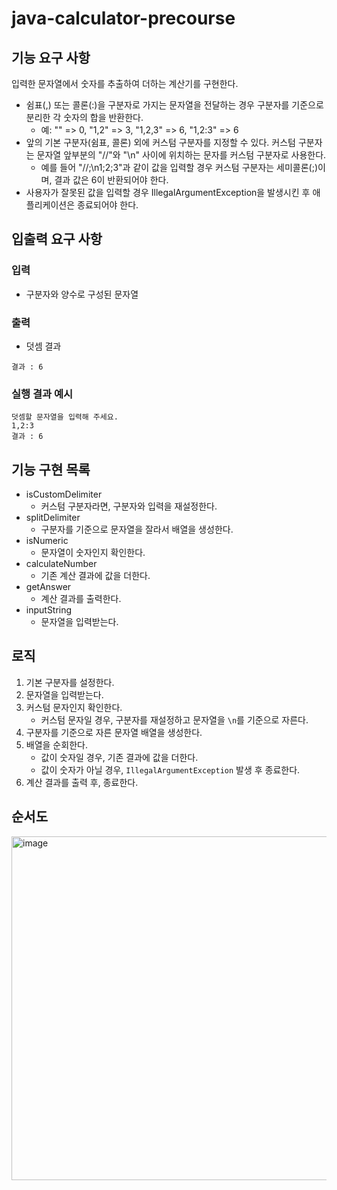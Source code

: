 # java-calculator-precourse
## 기능 요구 사항
입력한 문자열에서 숫자를 추출하여 더하는 계산기를 구현한다.

- 쉼표(,) 또는 콜론(:)을 구분자로 가지는 문자열을 전달하는 경우 구분자를 기준으로 분리한 각 숫자의 합을 반환한다. 
  - 예: "" => 0, "1,2" => 3, "1,2,3" => 6, "1,2:3" => 6 
- 앞의 기본 구분자(쉼표, 콜론) 외에 커스텀 구분자를 지정할 수 있다. 커스텀 구분자는 문자열 앞부분의 "//"와 "\n" 사이에 위치하는 문자를 커스텀 구분자로 사용한다. 
  - 예를 들어 "//;\n1;2;3"과 같이 값을 입력할 경우 커스텀 구분자는 세미콜론(;)이며, 결과 값은 6이 반환되어야 한다.
- 사용자가 잘못된 값을 입력할 경우 IllegalArgumentException을 발생시킨 후 애플리케이션은 종료되어야 한다.

## 입출력 요구 사항
### 입력
- 구분자와 양수로 구성된 문자열
### 출력
- 덧셈 결과
````
결과 : 6
````
### 실행 결과 예시
````
덧셈할 문자열을 입력해 주세요.
1,2:3
결과 : 6
````

## 기능 구현 목록
- isCustomDelimiter
  - 커스텀 구분자라면, 구분자와 입력을 재설정한다.
- splitDelimiter
  - 구분자를 기준으로 문자열을 잘라서 배열을 생성한다.
- isNumeric
  - 문자열이 숫자인지 확인한다.
- calculateNumber
  - 기존 계산 결과에 값을 더한다.
- getAnswer
  - 계산 결과를 출력한다.
- inputString
  - 문자열을 입력받는다.

## 로직
1. 기본 구분자를 설정한다.
2. 문자열을 입력받는다.
3. 커스텀 문자인지 확인한다.
   - 커스텀 문자일 경우, 구분자를 재설정하고 문자열을 `\n`를 기준으로 자른다.
4. 구분자를 기준으로 자른 문자열 배열을 생성한다.
5. 배열을 순회한다.
   - 값이 숫자일 경우, 기존 결과에 값을 더한다.
   - 값이 숫자가 아닐 경우, `IllegalArgumentException` 발생 후 종료한다.
6. 계산 결과를 출력 후, 종료한다.

## 순서도
<img width = "550" alt = "image" src="https://github.com/user-attachments/assets/0c43d57a-0eae-4708-a414-f7ddc88f4abc">